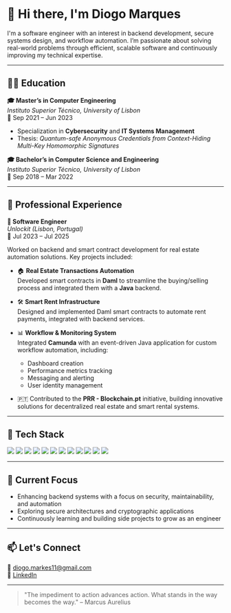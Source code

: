 
# 👋 Hi there, I'm Diogo Marques

I'm a software engineer with an interest in backend development, secure systems design, and workflow automation. I’m passionate about solving real-world problems through efficient, scalable software and continuously improving my technical expertise.

---

## 🧑‍🎓 Education

**🎓 Master’s in Computer Engineering**  
*Instituto Superior Técnico, University of Lisbon*  
📅 Sep 2021 – Jun 2023  
- Specialization in **Cybersecurity** and **IT Systems Management**  
- Thesis: _Quantum-safe Anonymous Credentials from Context-Hiding Multi-Key Homomorphic Signatures_

**🎓 Bachelor’s in Computer Science and Engineering**  
*Instituto Superior Técnico, University of Lisbon*  
📅 Sep 2018 – Mar 2022  

---

## 💼 Professional Experience

**🔧 Software Engineer**  
*Unlockit (Lisbon, Portugal)*  
📅 Jul 2023 – Jul 2025

Worked on backend and smart contract development for real estate automation solutions. Key projects included:

- 🏠 **Real Estate Transactions Automation**  
  Developed smart contracts in **Daml** to streamline the buying/selling process and integrated them with a **Java** backend.

- 🛠️ **Smart Rent Infrastructure**  
  Designed and implemented Daml smart contracts to automate rent payments, integrated with backend services.

- 📊 **Workflow & Monitoring System**  
  Integrated **Camunda** with an event-driven Java application for custom workflow automation, including:
  - Dashboard creation
  - Performance metrics tracking
  - Messaging and alerting
  - User identity management

- 🇵🇹 Contributed to the **PRR - Blockchain.pt** initiative, building innovative solutions for decentralized real estate and smart rental systems.

---

## 🧰 Tech Stack

<p>
  <img src="https://img.shields.io/badge/Java-ED8B00?style=for-the-badge&logo=java&logoColor=white"/>
  <img src="https://img.shields.io/badge/Daml-333366?style=for-the-badge&logo=daml&logoColor=white"/>
  <img src="https://img.shields.io/badge/SQL-4479A1?style=for-the-badge&logo=postgresql&logoColor=white"/>
  <img src="https://img.shields.io/badge/Spring-6DB33F?style=for-the-badge&logo=spring&logoColor=white"/>
  <img src="https://img.shields.io/badge/Quarkus-4695EB?style=for-the-badge&logo=quarkus&logoColor=white"/>
  <img src="https://img.shields.io/badge/Kafka-231F20?style=for-the-badge&logo=apache-kafka&logoColor=white"/>
  <img src="https://img.shields.io/badge/Camunda-0072CE?style=for-the-badge&logo=camunda&logoColor=white"/>
  <img src="https://img.shields.io/badge/Docker-2496ED?style=for-the-badge&logo=docker&logoColor=white"/>
  <img src="https://img.shields.io/badge/Git-F05032?style=for-the-badge&logo=git&logoColor=white"/>
  <img src="https://img.shields.io/badge/Keycloak-0069c0?style=for-the-badge&logo=keycloak&logoColor=white"/>
  <img src="https://img.shields.io/badge/PostgreSQL-336791?style=for-the-badge&logo=postgresql&logoColor=white"/>
  <img src="https://img.shields.io/badge/Google_Cloud-4285F4?style=for-the-badge&logo=googlecloud&logoColor=white"/>



</p>

---

## 🌱 Current Focus

- Enhancing backend systems with a focus on security, maintainability, and automation
- Exploring secure architectures and cryptographic applications
- Continuously learning and building side projects to grow as an engineer

---

## 📫 Let's Connect

📧 diogo.markes11@gmail.com  
🔗 [LinkedIn](https://www.linkedin.com/in/diogo-mmarques)

---

> "The impediment to action advances action. What stands in the way becomes the way."
– Marcus Aurelius

